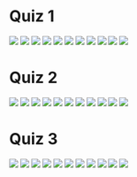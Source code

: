 # Quiz 1
![](https://raw.githubusercontent.com/lorraineros/leikjaforr_lok/master/docs/pics/quiz1/Screenshot%20(11).png)
![](https://raw.githubusercontent.com/lorraineros/leikjaforr_lok/master/docs/pics/quiz1/Screenshot%20(12).png)
![](https://raw.githubusercontent.com/lorraineros/leikjaforr_lok/master/docs/pics/quiz1/Screenshot%20(13).png)
![](https://raw.githubusercontent.com/lorraineros/leikjaforr_lok/master/docs/pics/quiz1/Screenshot%20(14).png)
![](https://raw.githubusercontent.com/lorraineros/leikjaforr_lok/master/docs/pics/quiz1/Screenshot%20(15).png)
![](https://raw.githubusercontent.com/lorraineros/leikjaforr_lok/master/docs/pics/quiz1/Screenshot%20(16).png)
![](https://raw.githubusercontent.com/lorraineros/leikjaforr_lok/master/docs/pics/quiz1/Screenshot%20(17).png)
![](https://raw.githubusercontent.com/lorraineros/leikjaforr_lok/master/docs/pics/quiz1/Screenshot%20(18).png)
![](https://raw.githubusercontent.com/lorraineros/leikjaforr_lok/master/docs/pics/quiz1/Screenshot%20(19).png)
![](https://raw.githubusercontent.com/lorraineros/leikjaforr_lok/master/docs/pics/quiz1/Screenshot%20(20).png)
![](https://raw.githubusercontent.com/lorraineros/leikjaforr_lok/master/docs/pics/quiz1/Screenshot%20(21).png)

# Quiz 2

![](https://raw.githubusercontent.com/lorraineros/leikjaforr_lok/master/docs/pics/quiz2/Screenshot%20(22).png)
![](https://raw.githubusercontent.com/lorraineros/leikjaforr_lok/master/docs/pics/quiz2/Screenshot%20(23).png)
![](https://raw.githubusercontent.com/lorraineros/leikjaforr_lok/master/docs/pics/quiz2/Screenshot%20(24).png)
![](https://raw.githubusercontent.com/lorraineros/leikjaforr_lok/master/docs/pics/quiz2/Screenshot%20(25).png)
![](https://raw.githubusercontent.com/lorraineros/leikjaforr_lok/master/docs/pics/quiz2/Screenshot%20(26).png)
![](https://raw.githubusercontent.com/lorraineros/leikjaforr_lok/master/docs/pics/quiz2/Screenshot%20(27).png)
![](https://raw.githubusercontent.com/lorraineros/leikjaforr_lok/master/docs/pics/quiz2/Screenshot%20(28).png)
![](https://raw.githubusercontent.com/lorraineros/leikjaforr_lok/master/docs/pics/quiz2/Screenshot%20(29).png)
![](https://raw.githubusercontent.com/lorraineros/leikjaforr_lok/master/docs/pics/quiz2/Screenshot%20(30).png)
![](https://raw.githubusercontent.com/lorraineros/leikjaforr_lok/master/docs/pics/quiz2/Screenshot%20(31).png)
![](https://raw.githubusercontent.com/lorraineros/leikjaforr_lok/master/docs/pics/quiz2/Screenshot%20(32).png)

# Quiz 3

![](https://raw.githubusercontent.com/lorraineros/leikjaforr_lok/master/docs/pics/quiz3/Screenshot%20(32).png)
![](https://raw.githubusercontent.com/lorraineros/leikjaforr_lok/master/docs/pics/quiz3/Screenshot%20(33).png)
![](https://raw.githubusercontent.com/lorraineros/leikjaforr_lok/master/docs/pics/quiz3/Screenshot%20(35).png)
![](https://raw.githubusercontent.com/lorraineros/leikjaforr_lok/master/docs/pics/quiz3/Screenshot%20(34).png)
![](https://raw.githubusercontent.com/lorraineros/leikjaforr_lok/master/docs/pics/quiz3/Screenshot%20(36).png)
![](https://raw.githubusercontent.com/lorraineros/leikjaforr_lok/master/docs/pics/quiz3/Screenshot%20(37).png)
![](https://raw.githubusercontent.com/lorraineros/leikjaforr_lok/master/docs/pics/quiz3/Screenshot%20(38).png)
![](https://raw.githubusercontent.com/lorraineros/leikjaforr_lok/master/docs/pics/quiz3/Screenshot%20(39).png)
![](https://raw.githubusercontent.com/lorraineros/leikjaforr_lok/master/docs/pics/quiz3/Screenshot%20(40).png)
![](https://raw.githubusercontent.com/lorraineros/leikjaforr_lok/master/docs/pics/quiz3/Screenshot%20(41).png)
![](https://raw.githubusercontent.com/lorraineros/leikjaforr_lok/master/docs/pics/quiz3/Screenshot%20(42).png)
